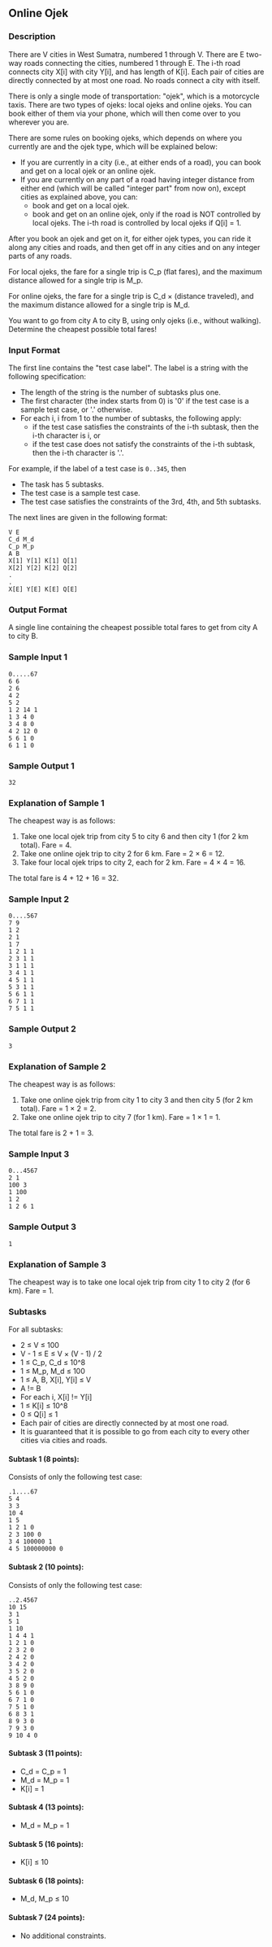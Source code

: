 ## Online Ojek

### Description

There are V cities in West Sumatra, numbered 1 through V. There are E two-way roads connecting the cities, numbered 1 through E. The i-th road connects city X[i] with city Y[i], and has length of K[i]. Each pair of cities are directly connected by at most one road. No roads connect a city with itself.

There is only a single mode of transportation: "ojek", which is a motorcycle taxis. There are two types of ojeks: local ojeks and online ojeks. You can book either of them via your phone, which will then come over to you wherever you are.

There are some rules on booking ojeks, which depends on where you currently are and the ojek type, which will be explained below:

- If you are currently in a city (i.e., at either ends of a road), you can book and get on a local ojek or an online ojek.
- If you are currently on any part of a road having integer distance from either end (which will be called "integer part" from now on), except cities as explained above, you can:
  - book and get on a local ojek.
  - book and get on an online ojek, only if the road is NOT controlled by local ojeks. The i-th road is controlled by local ojeks if Q[i] = 1.

After you book an ojek and get on it, for either ojek types, you can ride it along any cities and roads, and then get off in any cities and on any integer parts of any roads.

For local ojeks, the fare for a single trip is C\_p (flat fares), and the maximum distance allowed for a single trip is M\_p.

For online ojeks, the fare for a single trip is C\_d × (distance traveled), and the maximum distance allowed for a single trip is M\_d.

You want to go from city A to city B, using only ojeks (i.e., without walking). Determine the cheapest possible total fares!

### Input Format

The first line contains the "test case label". The label is a string with the following specification:

- The length of the string is the number of subtasks plus one.
- The first character (the index starts from 0) is '0' if the test case is a sample test case, or '.' otherwise.
- For each i, i from 1 to the number of subtasks, the following apply:
  - if the test case satisfies the constraints of the i-th subtask, then the i-th character is i, or
  - if the test case does not satisfy the constraints of the i-th subtask, then the i-th character is '.'.

For example, if the label of a test case is `0..345`, then

- The task has 5 subtasks.
- The test case is a sample test case.
- The test case satisfies the constraints of the 3rd, 4th, and 5th subtasks.

The next lines are given in the following format:

    V E
    C_d M_d
    C_p M_p
    A B
    X[1] Y[1] K[1] Q[1]
    X[2] Y[2] K[2] Q[2]
    .
    .
    X[E] Y[E] K[E] Q[E]

### Output Format

A single line containing the cheapest possible total fares to get from city A to city B. 

### Sample Input 1

    0.....67
    6 6
    2 6
    4 2
    5 2
    1 2 14 1
    1 3 4 0
    3 4 8 0
    4 2 12 0
    5 6 1 0
    6 1 1 0
    
### Sample Output 1

    32

### Explanation of Sample 1

The cheapest way is as follows:

1. Take one local ojek trip from city 5 to city 6 and then city 1 (for 2 km total). Fare = 4.
2. Take one online ojek trip to city 2 for 6 km. Fare = 2 × 6 = 12.
3. Take four local ojek trips to city 2, each for 2 km. Fare  = 4 × 4 = 16.

The total fare is 4 + 12 + 16 = 32. 

### Sample Input 2

    0....567
    7 9
    1 2
    2 1
    1 7
    1 2 1 1
    2 3 1 1
    3 1 1 1
    3 4 1 1
    4 5 1 1
    5 3 1 1
    5 6 1 1
    6 7 1 1
    7 5 1 1

### Sample Output 2

    3

### Explanation of Sample 2

The cheapest way is as follows:

1. Take one online ojek trip from city 1 to city 3 and then city 5 (for 2 km total). Fare = 1 × 2 = 2.
2. Take one online ojek trip to city 7 (for 1 km). Fare = 1 × 1 = 1.

The total fare is 2 + 1 = 3.

### Sample Input 3

    0...4567
    2 1
    100 3
    1 100
    1 2
    1 2 6 1

### Sample Output 3

    1

### Explanation of Sample 3

The cheapest way is to take one local ojek trip from city 1 to city 2 (for 6 km). Fare = 1.

### Subtasks

For all subtasks:

- 2 ≤ V ≤ 100
- V - 1 ≤ E ≤ V × (V - 1) / 2
- 1 ≤ C\_p, C\_d ≤ 10^8
- 1 ≤ M\_p, M\_d ≤ 100
- 1 ≤ A, B, X[i], Y[i] ≤ V
- A != B
- For each i, X[i] != Y[i]
- 1 ≤ K[i] ≤ 10^8
- 0 ≤ Q[i] ≤ 1
- Each pair of cities are directly connected by at most one road.
- It is guaranteed that it is possible to go from each city to every other cities via cities and roads.

#### Subtask 1 (8 points):

Consists of only the following test case:

    .1....67
    5 4
    3 3
    10 4
    1 5
    1 2 1 0
    2 3 100 0
    3 4 100000 1
    4 5 100000000 0

#### Subtask 2 (10 points):

Consists of only the following test case:

    ..2.4567
    10 15
    3 1
    5 1
    1 10
    1 4 4 1
    1 2 1 0
    2 3 2 0
    2 4 2 0
    3 4 2 0
    3 5 2 0
    4 5 2 0
    3 8 9 0
    5 6 1 0
    6 7 1 0
    7 5 1 0
    6 8 3 1
    8 9 3 0
    7 9 3 0
    9 10 4 0

#### Subtask 3 (11 points):

- C\_d = C\_p = 1
- M\_d = M\_p = 1
- K[i] = 1

#### Subtask 4 (13 points):

- M\_d = M\_p = 1

#### Subtask 5 (16 points):

- K[i] ≤ 10

#### Subtask 6 (18 points):

- M\_d, M\_p ≤ 10

#### Subtask 7 (24 points):

- No additional constraints.
